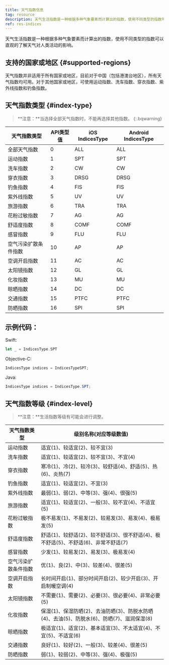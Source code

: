 ```yaml
---
title: 天气指数信息
tag: resource
description: 天气生活指数是一种根据多种气象要素而计算出的指数，使用不同类型的指数可以直观的了解天气对人类活动的影响。了解和风天气生活指数支持的国家或地区以及天气指数的类型和等级说明。
ref: res-indices
---
```


天气生活指数是一种根据多种气象要素而计算出的指数，使用不同类型的指数可以直观的了解天气对人类活动的影响。

## 支持的国家或地区 {#supported-regions}

天气指数并非适用于所有国家或地区，目前对于中国（包括港澳台地区），所有天气指数均可用。对于其他国家或地区，可使用运动指数、洗车指数、穿衣指数、紫外线指数和钓鱼指数。

## 天气指数类型 {#index-type}

> **注意：**当选择全部天气指数时，不能再选择其他指数。
{:.bqwarning}

| 天气指数类型           | API类型值 | iOS IndicesType  | Android IndicesType |
| -------------------- | --------- | --------------- | ------------------- |
| 全部天气指数           | 0         | ALL                | ALL              |
| 运动指数              | 1         | SPT                | SPT              |
| 洗车指数             | 2         | CW                 | CW                |
| 穿衣指数             | 3         | DRSG               | DRSG              |
| 钓鱼指数             | 4         | FIS                | FIS               |
| 紫外线指数           | 5         | UV                 | UV                |
| 旅游指数             | 6         | TRA                | TRA               |
| 花粉过敏指数         | 7         | AG                 | AG                 |
| 舒适度指数           | 8         | COMF               | COMF               |
| 感冒指数             | 9         | FLU                | FLU                |
| 空气污染扩散条件指数   | 10        | AP                 | AP                 |
| 空调开启指数         | 11        | AC                  | AC                |
| 太阳镜指数           | 12        | GL                 | GL                 |
| 化妆指数             | 13        | MU                 | MU                 |
| 晾晒指数             | 14        | DC                  | DC                |
| 交通指数             | 15        | PTFC                | PTFC              |
| 防晒指数             | 16        | SPI                | SPI                |

## 示例代码：

Swift:
```swift
let _ = IndicesType.SPT
```

Objective-C:
```swift
IndicesType indices = IndicesTypeSPT; 
```

Java:
```java
IndicesType indices = IndicesType.SPT; 
```

## 天气指数等级 {#index-level}

> **注意：**生活指数等级有可能会进行调整。

| 天气指数类型                | 级别名称(对应等级数值)                                       |
| -------------------- | ------------------------------------------------------------ |
| 运动指数             | 适宜(1)、较适宜(2)、较不宜(3)                                |
| 洗车指数             | 适宜(1)、较适宜(2)、较不宜(3)、不宜(4)                       |
| 穿衣指数             | 寒冷(1)、冷(2)、较冷(3)、较舒适(4)、舒适(5)、热(6)、炎热(7)  |
| 钓鱼指数             | 适宜(1)、较适宜(2)、不宜(3)                                  |
| 紫外线指数           | 最弱(1)、弱(2)、中等(3)、强(4)、很强(5)                      |
| 旅游指数             | 适宜(1)、较适宜(2)、一般(3)、较不宜(4)、不适宜(5)            |
| 花粉过敏指数         | 极不易发(1)、不易发(2)、较易发(3)、易发(4)、极易发(5)        |
| 舒适度指数           | 舒适(1)、较舒适(2)、较不舒适(3)、很不舒适(4)、极不舒适(5)、不舒适(6)、非常不舒适(7) |
| 感冒指数             | 少发(1)、较易发(2)、易发(3)、极易发(4)                       |
| 空气污染扩散条件指数 | 优(1)、良(2)、中(3)、较差(4)、很差(5)                        |
| 空调开启指数         | 长时间开启(1)、部分时间开启(2)、较少开启(3)、开启制暖空调(4) |
| 太阳镜指数           | 不需要(1)、需要(2)、必要(3)、很必要(4)、非常必要(5)          |
| 化妆指数             | 保湿(1)、保湿防晒(2)、去油防晒(3)、防脱水防晒(4)、去油(5)、防脱水(6)、防晒(7)、滋润保湿(8) |
| 晾晒指数             | 极适宜(1)、适宜(2)、基本适宜(3)、不太适宜(4)、不宜(5)、不适宜(6) |
| 交通指数             | 良好(1)、较好(2)、一般(3)、较差(4)、很差(5)                  |
| 防晒指数             | 弱(1)、较弱(2)、中等(3)、强(4)、极强(5)                      |